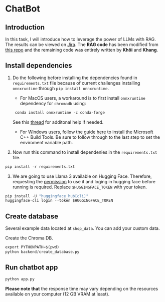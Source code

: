 # ChatBot

## Introduction 
In this task, I will introduce how to leverage the power of LLMs with RAG. The results can be viewed on [Jira](https://inspire-lab.atlassian.net/browse/AFT-77). The **RAG code** has been modified from [this repo](https://github.com/pixegami/langchain-rag-tutorial) and the remaining code was entirely written by **Khôi** and **Khang**.

## Install dependencies

1. Do the following before installing the dependencies found in `requirements.txt` file because of current challenges installing `onnxruntime` through `pip install onnxruntime`. 

    - For MacOS users, a workaround is to first install `onnxruntime` dependency for `chromadb` using:

    ```python
     conda install onnxruntime -c conda-forge
    ```
    See this [thread](https://github.com/microsoft/onnxruntime/issues/11037) for additonal help if needed. 

     - For Windows users, follow the guide [here](https://github.com/bycloudai/InstallVSBuildToolsWindows?tab=readme-ov-file) to install the Microsoft C++ Build Tools. Be sure to follow through to the last step to set the enviroment variable path.


2. Now run this command to install dependenies in the `requirements.txt` file. 

```python
pip install -r requirements.txt
```

3. We are going to use Llama 3 available on Hugging Face. Therefore, requesting the [permission](https://huggingface.co/meta-llama/Meta-Llama-3-8B-Instruct) to use it and loging in hugging face before running is required. Replace `$HUGGINGFACE_TOKEN` with your token.

```python
pip install -U "huggingface_hub[cli]"
huggingface-cli login --token $HUGGINGFACE_TOKEN
```

## Create database
Several example data located at `shop_data`. You can add your custom data.

Create the Chroma DB.

```python
export PYTHONPATH=$(pwd)
python backend/create_database.py
```

## Run chatbot app

```python
python app.py
```

**Please note that** the response time may vary depending on the resources available on your computer (12 GB VRAM at least).
